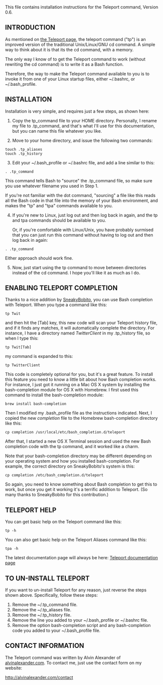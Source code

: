 This file contains installation instructions for the Teleport command,
Version 0.6.

INTRODUCTION
------------

As mentioned on [the Teleport page](http://alvinalexander.com/linux/linux-teleport-command-cd-improved),
the teleport command ("tp") is an improved version of the traditional
Unix/Linux/GNU cd command. A simple way to think about it is that its
the cd command, with a memory.

The only way I know of to get the Teleport command to work (without rewriting 
the cd command) is to write it as a Bash function. 

Therefore, the way to make the Teleport command available to you is to invoke 
it from one of your Linux startup files, either ~/.bashrc, or ~/.bash_profile.


INSTALLATION
------------

Installation is very simple, and requires just a few steps, as shown here:

1) Copy the tp_command file to your HOME directory. Personally, I rename
   my file to .tp_command, and that's what I'll use for this documentation,
   but you can name this file whatever you like.

2) Move to your home directory, and issue the following two commands:

```
touch .tp_aliases
touch .tp_history
```

3) Edit your ~/.bash_profile or ~/.bashrc file, and add a line similar to
   this:

```
. .tp_command
```

   This command tells Bash to "source" the .tp_command file, so make sure you
   use whatever filename you used in Step 1.

   If you're not familiar with the dot command, "sourcing" a file like this
   reads all the Bash code in that file into the memory of your Bash environment, 
   and makes the "tp" and "tpa" commands available to you.

4) If you're new to Linux, just log out and then log back in again, and the 
   tp and tpa commands should be available to you.

   Or, if you're comfortable with Linux/Unix, you have probably surmised that 
   you can just run this command without having to log out and then log back 
   in again:

```
. .tp_command
```

   Either approach should work fine.

5) Now, just start using the tp command to move between directories instead of 
   the cd command.  I hope you'll like it as much as I do.


ENABLING TELEPORT COMPLETION
----------------------------

Thanks to a nice addition by [SneakyBobito](https://github.com/SneakyBobito), you can use Bash completion with Teleport.
When you type a command like this:

```
tp Twit
```

and then hit the [Tab] key, this new code will scan your Teleport history file, and if
it finds any matches, it will automatically complete the directory. For instance, I have
a directory named _TwitterClient_ in my .tp_history file, so when I type this:

```
tp Twit[Tab]
```

my command is expanded to this:

```
tp TwitterClient
```

This code is completely optional for you, but it's a great feature. To install this feature
you need to know a little bit about how Bash completion works. For instance, I just got it
running on a Mac OS X system by installing the bash-completion module for OS X with Homebrew.
I first used this command to install the bash-completion module:

```
brew install bash-completion
```

Then I modified my .bash_profile file as the instructions indicated. Next, I copied the new
_completion_ file to the Homebrew bash-completion directory like this:

```
cp completion /usr/local/etc/bash_completion.d/teleport
```

After that, I started a new OS X Terminal session and used the new Bash completion code with
the tp command, and it worked like a charm.

Note that your bash-completion directory may be different depending on your operating system
and how you installed bash-completion. For example, the correct directory on SneakyBobito's
system is this:

```
cp completion /etc/bash_completion.d/teleport
```

So again, you need to know something about Bash completion to get this to work, but once you
get it working it's a terrific addition to Teleport. (So many thanks to SneakyBobito for this
contribution.)


TELEPORT HELP
-------------

You can get basic help on the Teleport command like this:

```
tp -h
```

You can also get basic help on the Teleport Aliases command like this:

```
tpa -h
```

The latest documentation page will always be here: 
[Teleport documentation page](http://alvinalexander.com/linux/linux-teleport-command-cd-improved)


TO UN-INSTALL TELEPORT
----------------------

If you want to un-install Teleport for any reason, just reverse the steps 
shown above. Specifically, follow these steps:

1. Remove the ~/.tp_command file.
2. Remove the ~/.tp_aliases file.
3. Remove the ~/.tp_history file.
4. Remove the line you added to your ~/.bash_profile or ~/.bashrc file.
5. Remove the option bash-completion script and any bash-completion code you added to your
   ~/.bash_profile file.


CONTACT INFORMATION
-------------------

The Teleport command was written by Alvin Alexander of [alvinalexander.com](http://alvinalexander.com).
To contact me, just use the contact form on my website:

http://alvinalexander.com/contact




